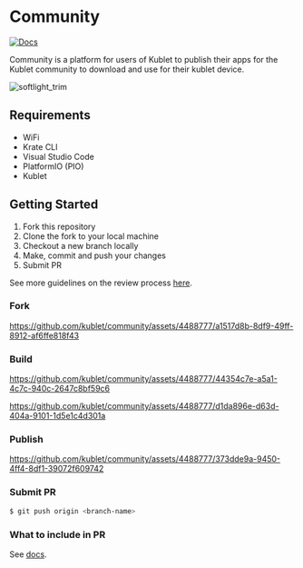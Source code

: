 # Community 

[![Docs](https://img.shields.io/badge/docs-developers.thekublet-blue?style=flat-square)](https://developers.thekublet.com)

Community is a platform for users of Kublet to publish their apps for the Kublet community to download and use for their kublet device.

![softlight_trim](https://github.com/kublet/community/assets/4488777/83a3d8a6-d340-4569-9ca0-3136d5fb2bb0)

## Requirements

- WiFi
- Krate CLI
- Visual Studio Code
- PlatformIO (PIO)
- Kublet

## Getting Started

1. Fork this repository
2. Clone the fork to your local machine
3. Checkout a new branch locally
4. Make, commit and push your changes
5. Submit PR

See more guidelines on the review process [here](https://developers.thekublet.com/docs/publishing/how-to/).

### Fork

https://github.com/kublet/community/assets/4488777/a1517d8b-8df9-49ff-8912-af6ffe818f43

### Build

https://github.com/kublet/community/assets/4488777/44354c7e-a5a1-4c7c-940c-2647c8bf59c6

https://github.com/kublet/community/assets/4488777/d1da896e-d63d-404a-9101-1d5e1c4d301a

### Publish 

https://github.com/kublet/community/assets/4488777/373dde9a-9450-4ff4-8df1-39072f609742

### Submit PR

```bash
$ git push origin <branch-name>
```

### What to include in PR

See [docs](https://developers.thekublet.com/docs/publishing/how-to/#what-to-include).
